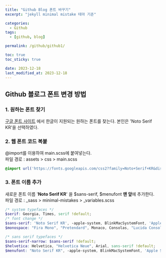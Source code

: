 ```yaml
---
title: "Github Blog 폰트 바꾸기"
excerpt: "jekyll minimal mistake 테마 기준"

categories:
  - Github
tags:
  - [github, blog]

permalink: /github/github1/

toc: true
toc_sticky: true

date: 2023-12-18
last_modified_at: 2023-12-18
---
```

## Github 블로그 폰트 변경 방법

### 1. 원하는 폰트 찾기 
  [구글 폰트 사이트](https://fonts.google.com/?sort=popularity&subset=korean&noto.script=Kore) 에서 한글이 지원되는 원하는 폰트를 찾는다. 본인은 'Noto Serif KR'을 선택하였다.

### 2. 웹 폰트 코드 복붙
  @import를 이용하여 main.scss에 붙여넣는다.<br>
  파일 경로 : assets > css > main.scss

  ```scss
  @import url('https://fonts.googleapis.com/css2?family=Noto+Serif+KR&display=swap');
  ```

### 3. 폰트 이름 추가
  새로운 폰트 이름 '**Noto Serif KR**' 을 $sans-serif, $menufont **맨 앞**에 추가한다.<br>
  파일 경로 : _sass > minimal-mistakes > _variables.scss 
  
  ```scss
  /* system typefaces */
  $serif: Georgia, Times, serif !default;
  /* font change */
  $sans-serif: 'Noto Serif KR', -apple-system, BlinkMacSystemFont, 'Apple SD Gothic Neo', "Montserrat", "Pretendard", "Merriweather", sans-serif !default;
  $monospace: "Fira Mono", "Pretendard", Monaco, Consolas, "Lucida Console", monospace !default;
  
  /* sans serif typefaces */
  $sans-serif-narrow: $sans-serif !default;
  $helvetica: Helvetica, "Helvetica Neue", Arial, sans-serif !default;
  $menufont: "Noto Serif KR", -apple-system, BlinkMacSystemFont, 'Apple SD Gothic Neo', "Montserrat", "BioRhyme", "Pretendard", sans-serif !default;
  ```

  
  
